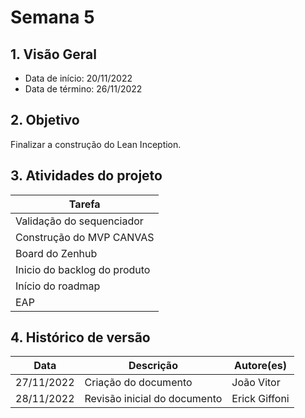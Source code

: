 # Semana 5

## 1. Visão Geral

* Data de início: 20/11/2022
* Data de término: 26/11/2022

## 2. Objetivo 

Finalizar a construção do Lean Inception.

## 3. Atividades do projeto

|Tarefa|
|------|
| Validação do sequenciador |
| Construção do MVP CANVAS |
| Board do Zenhub |
| Inicio do backlog do produto |
| Início do roadmap |
| EAP |

## 4. Histórico de versão

|**Data**|**Descrição**|**Autore(es)**|
|--------|-------------|--------------|
|27/11/2022| Criação do documento | João Vitor |
|28/11/2022| Revisão inicial do documento | Erick Giffoni |